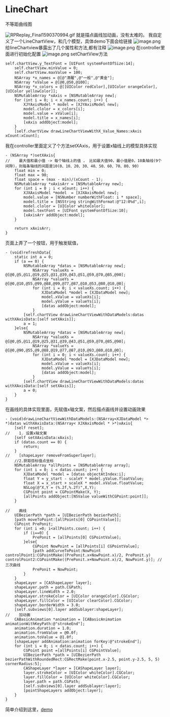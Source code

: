 # LineChart
不等距曲线图

![RPReplay_Final1590370994.gif](https://upload-images.jianshu.io/upload_images/2459036-f17e6faff772f181.gif?imageMogr2/auto-orient/strip)
就是描点画线加动画，没有太难的。
我自定义了一个LineChartView，和几个模型，具体demo下面会给链接
![image.png](https://upload-images.jianshu.io/upload_images/2459036-19db7ba89f429803.png?imageMogr2/auto-orient/strip%7CimageView2/2/w/1240)
给lineChartview暴露出了几个属性和方法,都有注释
![image.png](https://upload-images.jianshu.io/upload_images/2459036-9364229cbc2634f1.png?imageMogr2/auto-orient/strip%7CimageView2/2/w/1240)
在controller里面进行初始化配置
![image.png](https://upload-images.jianshu.io/upload_images/2459036-1be8a79a47ac741a.png?imageMogr2/auto-orient/strip%7CimageView2/2/w/1240)
setChartView方法
```
self.chartView.y_TextFont = [UIFont systemFontOfSize:14];
    self.chartView.minValue = 0;
    self.chartView.maxValue = 100;
    NSArray *x_names = @[@"清醒",@"一般",@"黄金"];
    NSArray *xValue = @[@0,@50,@100];
    NSArray *x_colors = @[[UIColor redColor],[UIColor orangeColor],[UIColor yellowColor]];
    NSMutableArray *xAxis = [NSMutableArray new];
    for (int i = 0; i < x_names.count; i++) {
        XJYAxisModel * model = [XJYAxisModel new];
        model.clolor = x_colors[i];
        model.value = xValue[i];
        model.title = x_names[i];
        [xAxis addObject:model];
    }
    [self.chartView drawLineChartViewWithX_Value_Names:xAxis xCount:xCount];
```
我在controller里面定义了个方法setXAxis，用于设置x轴线上的模型具体实现
```
- (NSArray *)setXAxis{
//    最大值和最小值 -> 每个轴线上的值 ， 比如最大值90，最小值是0，10条轴线(9个间隙)，则每条轴线的间距是10(0、10、20、30、40、50、60、70、80、90)
    float min = 0;
    float max = 90;
    float space = (max - min)/(xCount - 1);
    NSMutableArray *xAxisArr = [NSMutableArray new];
    for (int i = 0 ; i < xCount; i++) {
        XJXAxisModel *model  = [XJXAxisModel new];
        model.value = [NSNumber numberWithFloat: i * space];
        model.title = [NSString stringWithFormat:@"12:0%d",i];
        model.clolor = [UIColor whiteColor];
        model.textFont = [UIFont systemFontOfSize:10];
        [xAxisArr addObject:model];
    }
    
    return xAxisArr;
}
```
页面上弄了一个按钮，用于触发赋值，
```
- (void)refreshData{
    static int a = 0;
    if (a == 0) {
        NSMutableArray *datas = [NSMutableArray new];
            NSArray *valueXs = @[@0,@5,@11,@19,@25,@31,@39,@43,@51,@59,@70,@85,@90];
            NSArray *valueYs = @[@0,@10,@55,@99,@88,@99,@77,@87,@10,@53,@80,@10,@0];
            for (int i = 0; i < valueXs.count; i++) {
                XJDataModel *model = [XJDataModel new];
                model.xValue = valueXs[i];
                model.yValue = valueYs[i];
                [datas addObject:model];
            }
        [self.chartView drawLineChartViewWithDataModels:datas withXAxisData:[self setXAxis]];
        a = 1;
    }else{
        NSMutableArray *datas = [NSMutableArray new];
            NSArray *valueXs = @[@0,@5,@11,@19,@25,@31,@39,@43,@51,@59,@70,@85,@90];
            NSArray *valueYs = @[@0,@90,@55,@9,@88,@19,@77,@87,@10,@93,@80,@10,@0];
            for (int i = 0; i < valueXs.count; i++) {
                XJDataModel *model = [XJDataModel new];
                model.xValue = valueXs[i];
                model.yValue = valueYs[i];
                [datas addObject:model];
            }
        [self.chartView drawLineChartViewWithDataModels:datas withXAxisData:[self setXAxis]];
        a = 0;
    }
}
```
在画线的具体实现里面，先赋值x轴文案，然后描点画线并设置动画效果
```
- (void)drawLineChartViewWithDataModels:(NSArray<XJDataModel *> *)datas withXAxisData:(NSArray< XJXAxisModel * >*)xAxis{
    [self reset];
//    1. 设置x轴文案
    [self setXAxisData:xAxis];
    if (datas.count == 0) {
        return;
    }
//    [shapeLayer removeFromSuperlayer];
    //2.获取目标值点坐标
    NSMutableArray *allPoints = [NSMutableArray array];
    for (int i = 0; i < datas.count; i++) {
        XJDataModel *model = [datas objectAtIndex:i];
        float Y = y_start - scaleY * model.yValue.floatValue;
        float X = x_start + scaleX * model.xValue.floatValue;
        NSLog(@"X,Y = (%.2f,%.2f)",X,Y);
        CGPoint point = CGPointMake(X, Y);
        [allPoints addObject:[NSValue valueWithCGPoint:point]];
    }
    
//    画线
    UIBezierPath *path = [UIBezierPath bezierPath];
    [path moveToPoint:[allPoints[0] CGPointValue]];
    CGPoint PrePonit;
    for (int i =0; i<allPoints.count; i++) {
        if (i==0) {
            PrePonit = [allPoints[0] CGPointValue];
        }else{
            CGPoint NowPoint = [allPoints[i] CGPointValue];
            [path addCurveToPoint:NowPoint controlPoint1:CGPointMake((PrePonit.x+NowPoint.x)/2, PrePonit.y) controlPoint2:CGPointMake((PrePonit.x+NowPoint.x)/2, NowPoint.y)]; //三次曲线
            PrePonit = NowPoint;
        }
    }
    shapeLayer = [CAShapeLayer layer];
    shapeLayer.path = path.CGPath;
    shapeLayer.lineWidth = 2.0;
    shapeLayer.strokeColor = [UIColor orangeColor].CGColor;
    shapeLayer.fillColor = [UIColor clearColor].CGColor;
    shapeLayer.borderWidth = 3.0;
    [self.subviews[0].layer addSublayer:shapeLayer];
//    加动画
    CABasicAnimation *animation = [CABasicAnimation animationWithKeyPath:@"strokeEnd"];
    animation.duration = 1.0;
    animation.fromValue = @0.0f;
    animation.toValue = @1.0f;
    [shapeLayer addAnimation:animation forKey:@"strokeEnd"];
    for (int i = 0; i < datas.count; i++) {
        CGPoint point =[allPoints[i] CGPointValue];
        UIBezierPath *path = [UIBezierPath bezierPathWithRoundedRect:CGRectMake(point.x-2.5, point.y-2.5, 5, 5) cornerRadius:5];
        CAShapeLayer *layer = [CAShapeLayer layer];
        layer.strokeColor = [UIColor whiteColor].CGColor;
        layer.fillColor = [UIColor whiteColor].CGColor;
        layer.path = path.CGPath;
        [self.subviews[0].layer addSublayer:layer];
        [pointShapeLayers addObject:layer];
    }
}
```
简单介绍到这里，[demo](https://github.com/mxj123/LineChart)













